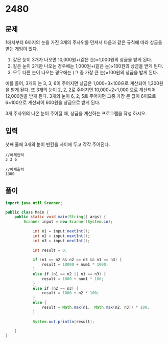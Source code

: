 # 2480

## 문제

1에서부터 6까지의 눈을 가진 3개의 주사위를 던져서 다음과 같은 규칙에 따라 상금을 받는 게임이 있다. 

1. 같은 눈이 3개가 나오면 10,000원+(같은 눈)×1,000원의 상금을 받게 된다. 
2. 같은 눈이 2개만 나오는 경우에는 1,000원+(같은 눈)×100원의 상금을 받게 된다. 
3. 모두 다른 눈이 나오는 경우에는 (그 중 가장 큰 눈)×100원의 상금을 받게 된다.  

예를 들어, 3개의 눈 3, 3, 6이 주어지면 상금은 1,000+3×100으로 계산되어 1,300원을 받게 된다. 또 3개의 눈이 2, 2, 2로 주어지면 10,000+2×1,000 으로 계산되어 12,000원을 받게 된다. 3개의 눈이 6, 2, 5로 주어지면 그중 가장 큰 값이 6이므로 6×100으로 계산되어 600원을 상금으로 받게 된다.

3개 주사위의 나온 눈이 주어질 때, 상금을 계산하는 프로그램을 작성 하시오.

## 입력

첫째 줄에 3개의 눈이 빈칸을 사이에 두고 각각 주어진다. 

```
//예제입력
3 3 6
```

```
//예제출력
1300
```

## 풀이

```java
import java.util.Scanner;

public class Main {
	public static void main(String[] args) {
		Scanner input = new Scanner(System.in);
        
       	 	int n1 = input.nextInt();
        	int n2 = input.nextInt();
        	int n3 = input.nextInt();
        
        	int result = 0;
        
        	if (n1 == n2 && n2 == n3 && n1 == n3) {
        		result = 10000 + num1 * 1000;
        	}
        	else if (n1 == n2 || n1 == n3) {
        		result = 1000 + num1 * 100;
        	}
        	else if (n2 == n3) {			
        		result = 1000 + n2 * 100;
        	}
        	else {
        		result = Math.max(n1,  Math.max(n2, n3)) * 100;
        	}
        
        	System.out.println(result);

	}
}
```

